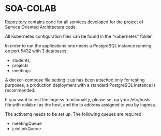 # SOA-COLAB
Repository contains code for all services developed for the project of Service Oriented Architecture code.

All Kubernetes configuration files can be found in the "kubernetes" folder.

In order to run the applications one needs a PostgreSQL instance running on port 5432 with 3 databases: 
- students, 
- projects
- meetings

A docker-compose file setting it up has been attached only for testing purposes, 
a production deployment with a standard PostgreSQL instance is recommended.

If you want to test the ingress functionality, please set up your /etc/hosts file with colab.nl as the host, 
and the ip address assigned to you by ingress.

The activemq needs to be set up. The following queues are required:
- meetingQueue
- joinLinkQueue